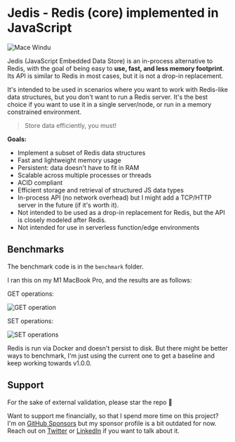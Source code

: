 # Jedis - Redis (core) implemented in JavaScript

![Mace Windu](https://static1.moviewebimages.com/wordpress/wp-content/uploads/2023/06/samuel-l-jackson-star-wars-canva.jpg)

Jedis (JavaScript Embedded Data Store) is an in-process alternative to Redis, with the goal of being easy to **use, fast, and less memory footprint**. Its API is similar to Redis in most cases, but it is not a drop-in replacement.

It's intended to be used in scenarios where you want to work with Redis-like data structures, but you don't want to run a Redis server. It's the best choice if you want to use it in a single server/node, or run in a memory constrained environment.

> Store data efficiently, you must!

**Goals:**

- Implement a subset of Redis data structures
- Fast and lightweight memory usage
- Persistent: data doesn't have to fit in RAM
- Scalable across multiple processes or threads
- ACID compliant
- Efficient storage and retrieval of structured JS data types
- In-process API (no network overhead) but I might add a TCP/HTTP server in the future (if it's worth it).
- Not intended to be used as a drop-in replacement for Redis, but the API is closely modeled after Redis.
- Not intended for use in serverless function/edge environments

## Benchmarks

The benchmark code is in the `benchmark` folder.

I ran this on my M1 MacBook Pro, and the results are as follows:

GET operations:

![GET operation](https://dev-to-uploads.s3.amazonaws.com/uploads/articles/bjlz4fkb68uxse8rs39o.png)

SET operations:

![SET operations](https://dev-to-uploads.s3.amazonaws.com/uploads/articles/b2qcxegqcarett4dvfyq.png)

Redis is run via Docker and doesn't persist to disk. But there might be better ways to benchmark, I'm just using the current one to get a baseline and keep working towards v1.0.0.

## Support

For the sake of external validation, please star the repo 💫

Want to support me financially, so that I spend more time on this project? I'm on [GitHub Sponsors](https://github.com/sponsors/pmbanugo) but my sponsor profile is a bit outdated for now. Reach out on [Twitter](https://twitter.com/p_mbanugo) or [LinkedIn](https://www.linkedin.com/in/pmbanugo/) if you want to talk about it.

